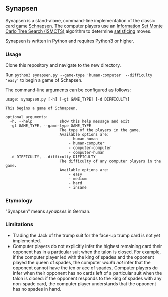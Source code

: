 ## Synapsen

Synapsen is a stand-alone, command-line implementation of the classic card game [Schnapsen](https://en.wikipedia.org/wiki/Schnapsen). The computer players use an [Information Set Monte Carlo Tree Search (ISMCTS)](http://www.aifactory.co.uk/newsletter/2013_01_reduce_burden.htm) algorithm to determine [satisficing](https://en.wikipedia.org/wiki/Satisficing) moves.

Synapsen is written in Python and requires Python3 or higher.


### Usage

Clone this repository and navigate to the new directory.

Run `python3 synapsen.py --game-type 'human-computer' --difficulty 'easy'` to begin a game of Schapsen.

The command-line arguments can be configured as follows:
```
usage: synapsen.py [-h] [-gt GAME_TYPE] [-d DIFFICULTY]

This begins a game of Schnapsen.

optional arguments:
  -h, --help            show this help message and exit
  -gt GAME_TYPE, --game-type GAME_TYPE
                        The type of the players in the game.
                        Available options are:
                            - human-human
                            - human-computer
                            - computer-computer
                            - computer-human
  -d DIFFICULTY, --difficulty DIFFICULTY
                        The difficulty of any computer players in the game.
                        Available options are:
                            - easy
                            - medium
                            - hard
                            - insane
```

### Etymology

"Synapsen" means _synapses_ in German.


### Limitations

- Trading the Jack of the trump suit for the face-up trump card is not yet implemented.
- Computer players do not explicitly infer the highest remaining card their opponent has in a particular suit when the talon is closed. For example, if the computer player led with the king of spades and the opponent played the queen of spades, the computer _would not_ infer that the opponent cannot have the ten or ace of spades. Computer players _do_ infer when their opponent has no cards left of a particular suit when the talon is closed: if the opponent responds to the king of spades with any non-spade card, the computer player understands that the opponent has no spades in hand.
